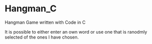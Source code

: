 # Hangman_C

Hangman Game written with Code in C

It is possible to either enter an own word or use one that is ranodmly selected of the ones I have chosen.
